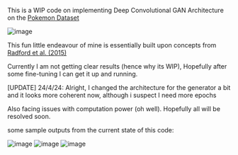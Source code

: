 This is a WIP code on implementing Deep Convolutional GAN Architecture on the [Pokemon Dataset]((https://www.kaggle.com/datasets/kvpratama/pokemon-images-dataset/data)) 

![image](https://github.com/One-eyed-warrior/PokeGAN/assets/75874625/ae839647-1472-48ab-9f1b-422027aff6e0)

This fun little endeavour of mine is essentially built upon concepts from [Radford et al. (2015)](https://arxiv.org/abs/1511.06434) 

Currently I am not getting clear results (hence why its WIP), Hopefully after some fine-tuning I can get it up and running. 

[UPDATE] 24/4/24: Alright, I changed the architecture for the generator a bit and it looks more coherent now, although i suspect I need more epochs 

Also facing issues with computation power (oh well). Hopefully all will be resolved soon.

some sample outputs from the current state of this code:


![image](https://github.com/One-eyed-warrior/PokeGAN/assets/75874625/6bd945a2-6744-4219-af21-9f4eb58ddbb0)
![image](https://github.com/One-eyed-warrior/PokeGAN/assets/75874625/0094753d-9f49-47a8-b94d-fe003c786f5c)
![image](https://github.com/One-eyed-warrior/PokeGAN/assets/75874625/74763b8b-3cf1-4e01-9ab1-b1e3e0a61054)

